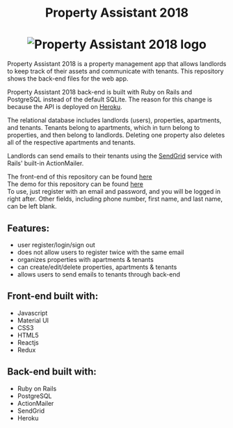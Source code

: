 <h1 align=center>Property Assistant 2018</h1>
<h1 align=center><img src="/src/images/logo.png" alt="Property Assistant 2018 logo" /></h1>

Property Assistant 2018 is a property management app that allows landlords to keep track of their assets and communicate with tenants. This repository shows the back-end files for the web app.

Property Assistant 2018 back-end is built with Ruby on Rails and PostgreSQL instead of the default SQLite. The reason for this change is because the API is deployed on [Heroku](https://devcenter.heroku.com/articles/getting-started-with-rails5).

The relational database includes landlords (users), properties, apartments, and tenants. Tenants belong to apartments, which in turn belong to properties, and then belong to landlords. Deleting one property also deletes all of the respective apartments and tenants.

Landlords can send emails to their tenants using the [SendGrid](https://sendgrid.com/) service with Rails' built-in ActionMailer.

The front-end of this repository can be found [here](https://github.com/flored27/Property-Assistant-2018)<br/>
The demo for this repository can be found [here](https://property-assistant-2018.herokuapp.com/)<br/>
To use, just register with an email and password, and you will be logged in right after. Other fields, including phone number, first name, and last name, can be left blank.

## Features:
* user register/login/sign out
* does not allow users to register twice with the same email
* organizes properties with apartments & tenants
* can create/edit/delete properties, apartments & tenants
* allows users to send emails to tenants through back-end

## Front-end built with:
* Javascript
* Material UI
* CSS3
* HTML5
* Reactjs
* Redux

## Back-end built with:
* Ruby on Rails
* PostgreSQL
* ActionMailer
* SendGrid
* Heroku
